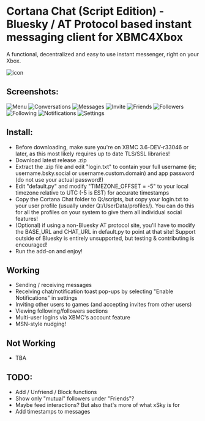 # Cortana Chat (Script Edition) - Bluesky / AT Protocol based instant messaging client for XBMC4Xbox

A functional, decentralized and easy to use instant messenger, right on your Xbox.

![icon](icon.png)

## Screenshots:
![Menu](screenshots/mainmenu.png)
![Conversations](screenshots/conversations.png)
![Messages](screenshots/messages.png)
![Invite](screenshots/invite.png)
![Friends](screenshots/friends.png)
![Followers](screenshots/followers.png)
![Following](screenshots/following.png)
![Notifications](screenshots/notifications.png)
![Settings](screenshots/settings.png)

## Install:
- Before downloading, make sure you're on XBMC 3.6-DEV-r33046 or later, as this most likely requires up to date TLS/SSL libraries!
- Download latest release .zip
- Extract the .zip file and edit "login.txt" to contain your full username (ie; username.bsky.social or username.custom.domain) and app password (do not use your actual password!)
- Edit "default.py" and modify "TIMEZONE_OFFSET = -5" to your local timezone relative to UTC (-5 is EST) for accurate timestamps
- Copy the Cortana Chat folder to Q:/scripts, but copy your login.txt to your user profile (usually under Q:/UserData/profiles/). You can do this for all the profiles on your system to give them all individual social features!
- (Optional) if using a non-Bluesky AT protocol site, you'll have to modify the BASE_URL and CHAT_URL in default.py to point at that site! Support outside of Bluesky is entirely unsupported, but testing & contributing is encouraged!
- Run the add-on and enjoy!

## Working
- Sending / receiving messages
- Receiving chat/notification toast pop-ups by selecting "Enable Notifications" in settings
- Inviting other users to games (and accepting invites from other users)
- Viewing following/followers sections
- Multi-user logins via XBMC's account feature
- MSN-style nudging!

## Not Working
- TBA

## TODO:
- Add / Unfriend / Block functions
- Show only "mutual" followers under "Friends"?
- Maybe feed interactions? But also that's more of what xSky is for
- Add timestamps to messages
